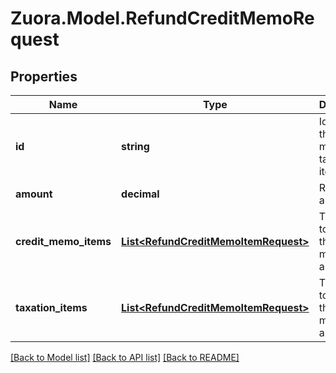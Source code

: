 
# Zuora.Model.RefundCreditMemoRequest

## Properties

Name | Type | Description | Notes
------------ | ------------- | ------------- | -------------
**id** | **string** | Identifier of the credit memo taxation item | [optional] 
**amount** | **decimal** | Refund amount. | 
**credit_memo_items** | [**List&lt;RefundCreditMemoItemRequest&gt;**](RefundCreditMemoItemRequest.md) | The items to which the credit memo is applied. | [optional] 
**taxation_items** | [**List&lt;RefundCreditMemoItemRequest&gt;**](RefundCreditMemoItemRequest.md) | The items to which the credit memo is applied. | [optional] 

[[Back to Model list]](../README.md#documentation-for-models)
[[Back to API list]](../README.md#documentation-for-api-endpoints)
[[Back to README]](../README.md)

